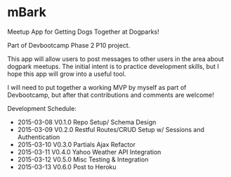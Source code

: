 # mBark
Meetup App for Getting Dogs Together at Dogparks!

Part of Devbootcamp Phase 2 P10 project.

This app will allow users to post messages to other users in the area about dogpark meetups. The initial intent is to practice development skills, but I hope this app will grow into a useful tool.

I will need to put together a working MVP by myself as part of Devbootcamp, but after that contributions and comments are welcome!

Development Schedule:
* 2015-03-08 V0.1.0 Repo Setup/ Schema Design
* 2015-03-09 V0.2.0 Restful Routes/CRUD Setup w/ Sessions and Authentication
* 2015-03-10 V0.3.0 Partials Ajax Refactor
* 2015-03-11 V0.4.0 Yahoo Weather API Integration
* 2015-03-12 V0.5.0 Misc Testing & Integration
* 2015-03-13 V0.6.0 Post to Heroku